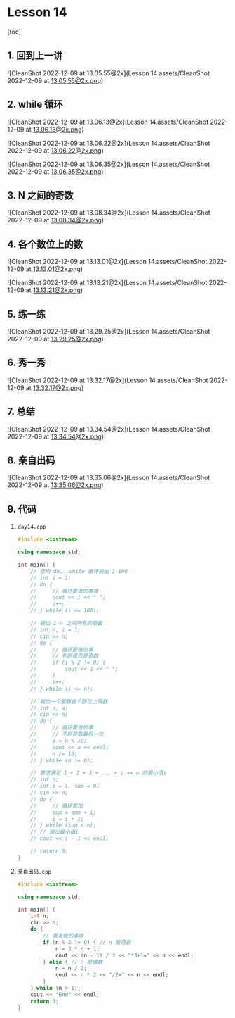 # Lesson 14

[toc]

## 1. 回到上一讲

![CleanShot 2022-12-09 at 13.05.55@2x](Lesson 14.assets/CleanShot 2022-12-09 at 13.05.55@2x.png)

## 2. while 循环

![CleanShot 2022-12-09 at 13.06.13@2x](Lesson 14.assets/CleanShot 2022-12-09 at 13.06.13@2x.png)

![CleanShot 2022-12-09 at 13.06.22@2x](Lesson 14.assets/CleanShot 2022-12-09 at 13.06.22@2x.png)

![CleanShot 2022-12-09 at 13.06.35@2x](Lesson 14.assets/CleanShot 2022-12-09 at 13.06.35@2x.png)

## 3. N 之间的奇数

![CleanShot 2022-12-09 at 13.08.34@2x](Lesson 14.assets/CleanShot 2022-12-09 at 13.08.34@2x.png)

## 4. 各个数位上的数

![CleanShot 2022-12-09 at 13.13.01@2x](Lesson 14.assets/CleanShot 2022-12-09 at 13.13.01@2x.png)

![CleanShot 2022-12-09 at 13.13.21@2x](Lesson 14.assets/CleanShot 2022-12-09 at 13.13.21@2x.png)

## 5. 练一练

![CleanShot 2022-12-09 at 13.29.25@2x](Lesson 14.assets/CleanShot 2022-12-09 at 13.29.25@2x.png)

## 6. 秀一秀

![CleanShot 2022-12-09 at 13.32.17@2x](Lesson 14.assets/CleanShot 2022-12-09 at 13.32.17@2x.png)

## 7. 总结

![CleanShot 2022-12-09 at 13.34.54@2x](Lesson 14.assets/CleanShot 2022-12-09 at 13.34.54@2x.png)

## 8. 亲自出码

![CleanShot 2022-12-09 at 13.35.06@2x](Lesson 14.assets/CleanShot 2022-12-09 at 13.35.06@2x.png)

## 9. 代码

1. `day14.cpp`

   ```c++
   #include <iostream>
   
   using namespace std;
   
   int main() {
       // 使用 do...while 循环输出 1-100
       // int i = 1;
       // do {
       //     // 循环要做的事情
       //     cout << i << " ";
       //     i++;
       // } while (i <= 100);
   
       // 输出 1-n 之间所有的奇数
       // int n, i = 1;
       // cin >> n;
       // do {
       //     // 循环要做的事
       //     // 判断是否是奇数
       //     if (i % 2 != 0) {
       //         cout << i << " ";
       //     }
       //     i++;
       // } while (i <= n);
   
       // 输出一个整数各个数位上得数
       // int n, a;
       // cin >> n;
       // do {
       //     // 循环要做的事
       //     // 不断获取最后一位
       //     a = n % 10;
       //     cout << a << endl;
       //     n /= 10;
       // } while (n != 0);
   
       // 要求满足 1 + 2 + 3 + ... + i >= n 的最小值i
       // int n;
       // int i = 1, sum = 0;
       // cin >> n;
       // do {
       //     // 循环累加
       //     sum = sum + i;
       //     i = i + 1;
       // } while (sum < n);
       // // 输出最小值i
       // cout << i - 1 << endl;
   
       // return 0;
   }
   ```

2. `亲自出码.cpp`

   ```c++
   #include <iostream>
   
   using namespace std;
   
   int main() {
       int n;
       cin >> n;
       do {
           // 重复做的事情
           if (n % 2 != 0) { // n 是奇数
               n = 3 * n + 1;
               cout << (n - 1) / 3 << "*3+1=" << n << endl;
           } else { // n 是偶数
               n = n / 2;
               cout << n * 2 << "/2=" << n << endl;
           }
       } while (n > 1);
       cout << "End" << endl;
       return 0;
   }
   ```

   